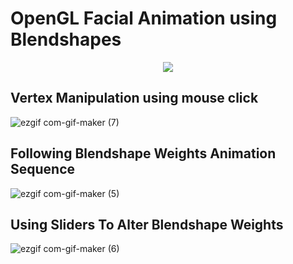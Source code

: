 # OpenGL Facial Animation using Blendshapes

<p align="center">
  <img src="![ezgif com-gif-maker (7)](https://user-images.githubusercontent.com/57908067/159114571-257580ae-3b09-4ac6-bd95-86b62837675f.gif)" />
</p>

## Vertex Manipulation using mouse click
![ezgif com-gif-maker (7)](https://user-images.githubusercontent.com/57908067/159114571-257580ae-3b09-4ac6-bd95-86b62837675f.gif)


## Following Blendshape Weights Animation Sequence
![ezgif com-gif-maker (5)](https://user-images.githubusercontent.com/57908067/158067167-5110bce6-29c2-4f5b-ad98-6ce0d18d0142.gif)


## Using Sliders To Alter Blendshape Weights 
![ezgif com-gif-maker (6)](https://user-images.githubusercontent.com/57908067/158067289-44d79a53-9770-42c7-9e92-a73666e7db10.gif)
